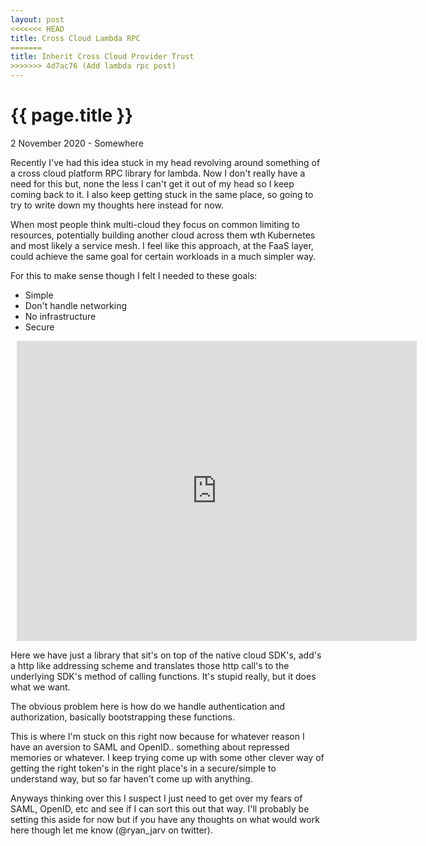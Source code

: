 ```yaml
---
layout: post
<<<<<<< HEAD
title: Cross Cloud Lambda RPC
=======
title: Inherit Cross Cloud Provider Trust
>>>>>>> 4d7ac76 (Add lambda rpc post)
---
```


{{ page.title }}
================

<p class="meta">2 November 2020 - Somewhere</p>

Recently I've had this idea stuck in my head revolving around something of a cross cloud platform RPC library for lambda. Now I don't really have a need for this but, none the less I can't get it out of my head so I keep coming back to it. I also keep getting stuck in the same place, so going to try to write down my thoughts here instead for now.

When most people think multi-cloud they focus on common limiting to resources, potentially building another cloud across them wth Kubernetes and most likely a service mesh. I feel like this approach, at the FaaS layer, could achieve the same goal for certain workloads in a much simpler way.

For this to make sense though I felt I needed to these goals:

* Simple
* Don't handle networking
* No infrastructure
* Secure

<div style="width: 640px; height: 480px; margin: 10px; position: relative;"><iframe allowfullscreen frameborder="0" style="width:640px; height:480px" src="https://app.lucidchart.com/documents/embeddedchart/a2c9824c-123c-4a3c-9ce8-a4f16b9de133" id="ReIK-GaHiRGH"></iframe></div>


Here we have just a library that sit's on top of the native cloud SDK's, add's a http like addressing scheme and translates those http call's to the underlying SDK's method of calling functions. It's stupid really, but it does what we want.

The obvious problem here is how do we handle authentication and authorization, basically bootstrapping these functions.

This is where I'm stuck on this right now because for whatever reason I have an aversion to SAML and OpenID.. something about repressed memories or whatever. I keep trying come up with some other clever way of getting the right token's in the right place's in a secure/simple to understand way, but so far haven't come up with anything.

Anyways thinking over this I suspect I just need to get over my fears of SAML, OpenID, etc and see if I can sort this out that way. I'll probably be setting this aside for now but if you have any thoughts on what would work here though let me know (@ryan_jarv on twitter).
